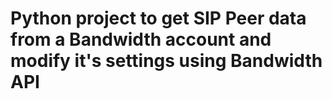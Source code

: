 # Python project to get SIP Peer data from a Bandwidth account and modify it's settings using Bandwidth API